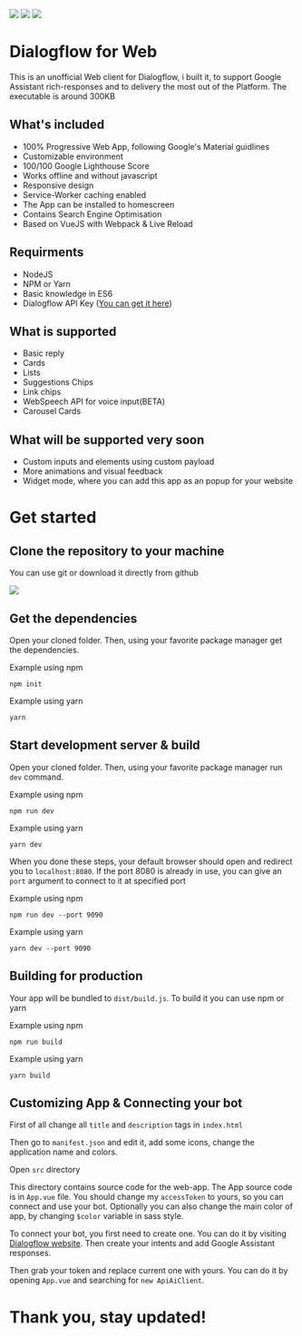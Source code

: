 ![](https://imgur.com/YkOoS4h.png)
![](https://imgur.com/g3KyOqV.png)
![](https://imgur.com/IsVxh0U.png)

# Dialogflow for Web

This is an unofficial Web client for Dialogflow, i built it, to support Google Assistant rich-responses and to delivery the most out of the Platform. The executable is around 300KB

## What's included

- 100% Progressive Web App, following Google's Material guidlines
- Customizable environment
- 100/100 Google Lighthouse Score
- Works offline and without javascript
- Responsive design
- Service-Worker caching enabled
- The App can be installed to homescreen
- Contains Search Engine Optimisation
- Based on VueJS with Webpack & Live Reload

## Requirments
- NodeJS
- NPM or Yarn
- Basic knowledge in ES6 
- Dialogflow API Key ([You can get it here](https://dialogflow.com))

## What is supported
- Basic reply
- Cards
- Lists
- Suggestions Chips
- Link chips
- WebSpeech API for voice input(BETA)
- Carousel Cards

## What will be supported very soon
- Custom inputs and elements using custom payload
- More animations and visual feedback
- Widget mode, where you can add this app as an popup for your website

# Get started

## Clone the repository to your machine

You can use git or download it directly from github

![](https://imgur.com/bpHE9K6.png)

## Get the dependencies
Open your cloned folder. Then, using your favorite package manager get the dependencies.

Example using npm

`npm init`

Example using yarn

`yarn`

## Start development server & build

Open your cloned folder. Then, using your favorite package manager run `dev` command.

Example using npm

`npm run dev`

Example using yarn

`yarn dev`

When you done these steps, your default browser should open and redirect you to `localhost:8080`. If the port 8080 is already in use, you can give an `port` argument to connect to it at specified port

Example using npm

`npm run dev --port 9090`

Example using yarn

`yarn dev --port 9090`

## Building for production

Your app will be bundled to `dist/build.js`.
To build it you can use npm or yarn

Example using npm

`npm run build`

Example using yarn

`yarn build`


## Customizing App & Connecting your bot

First of all change all `title` and `description` tags in `index.html`

Then go to `manifest.json` and edit it, add some icons, change the application name and colors.

Open `src` directory

This directory contains source code for the web-app. The App source code is in `App.vue` file. You should change my `accessToken` to yours, so you can connect and use your bot. Optionally you can also change the main color of app, by changing `$color` variable in sass style.

To connect your bot, you first need to create one. You can do it by visiting [Dialogflow website](https://dialogflow.com). Then create your intents and add Google Assistant responses.

Then grab your token and replace current one with yours. You can do it by opening `App.vue` and searching for `new ApiAiClient`.


# Thank you, stay updated!
